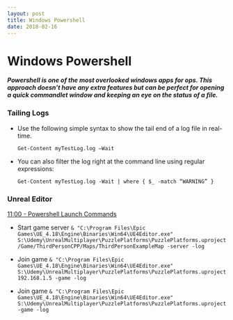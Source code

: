 ```yaml
---
layout: post
title: Windows Powershell
date: 2018-02-16
---
```


# Windows Powershell

***Powershell is one of the most overlooked windows apps for ops. This approach doesn’t have any extra features but can be perfect for opening a quick commandlet window and keeping an eye on the status of a file.***


### Tailing Logs

- Use the following simple syntax to show the tail end of a log file in real-time.

	`Get-Content myTestLog.log –Wait`

- You can also filter the log right at the command line using regular expressions:

	`Get-Content myTestLog.log -Wait | where { $_ -match “WARNING” }`


### Unreal Editor

[11:00 - Powershell Launch Commands](https://www.udemy.com/unrealmultiplayer/learn/v4/t/lecture/7830362?start=0)

- Start game server
`& "C:\Program Files\Epic Games\UE_4.18\Engine\Binaries\Win64\UE4Editor.exe" S:\Udemy\UnrealMultiplayer\PuzzlePlatforms\PuzzlePlatforms.uproject /Game/ThirdPersonCPP/Maps/ThirdPersonExampleMap -server -log`

- Join game 
`& "C:\Program Files\Epic Games\UE_4.18\Engine\Binaries\Win64\UE4Editor.exe" S:\Udemy\UnrealMultiplayer\PuzzlePlatforms\PuzzlePlatforms.uproject 192.168.1.5 -game -log`

- Join game
`& "C:\Program Files\Epic Games\UE_4.18\Engine\Binaries\Win64\UE4Editor.exe" S:\Udemy\UnrealMultiplayer\PuzzlePlatforms\PuzzlePlatforms.uproject -game -log`

